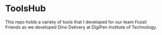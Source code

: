 # ToolsHub
This repo holds a variety of tools that I developed for our team Fossil Friends as we developed Dino Delivery at DigiPen Institute of Technology.
